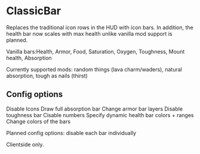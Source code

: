 # ClassicBar
Replaces the traditional icon rows in the HUD with icon bars.  In addition, the health bar now scales with max health unlike vanilla
mod support is planned.

Vanilla bars:Health, Armor, Food, Saturation, Oxygen, Toughness, Mount health, Absorption

Currently supported mods: random things (lava charm/waders), natural absorption, tough as nails (thirst)

## Config options

Disable Icons
Draw full absorption bar
Change armor bar layers
Disable toughness bar
Cisable numbers
Specify dynamic health bar colors + ranges 
Change colors of the bars

Planned config options:   disable each bar individually

Clientside only.
